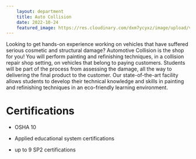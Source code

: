```yaml
---
    layout: department
    title: Auto Collision
    date: 2022-10-24
    featured_image: https://res.cloudinary.com/dxm7ycyxz/image/upload/v1668016932/2022/04/clarity-coat-nr-9yu-ERTM-unsplash-1_sz2qbw.jpg
---
```


Looking to get hands-on experience working on vehicles that have suffered serious cosmetic and structural damage? Automotive Collision is the shop for you! You will perform painting and refinishing techniques, in a collision repair shop setting, on vehicles that belong to paying customers. Students will be part of the process from assessing the damage, all the way to delivering the final product to the customer. Our state-of-the-art facility allows students to develop their technical knowledge and skills in painting and refinishing techniques in an eco-friendly learning environment.

# Certifications

+ OSHA 10

+ Applied educational system certifications

+ up to 9 SP2 certifications

